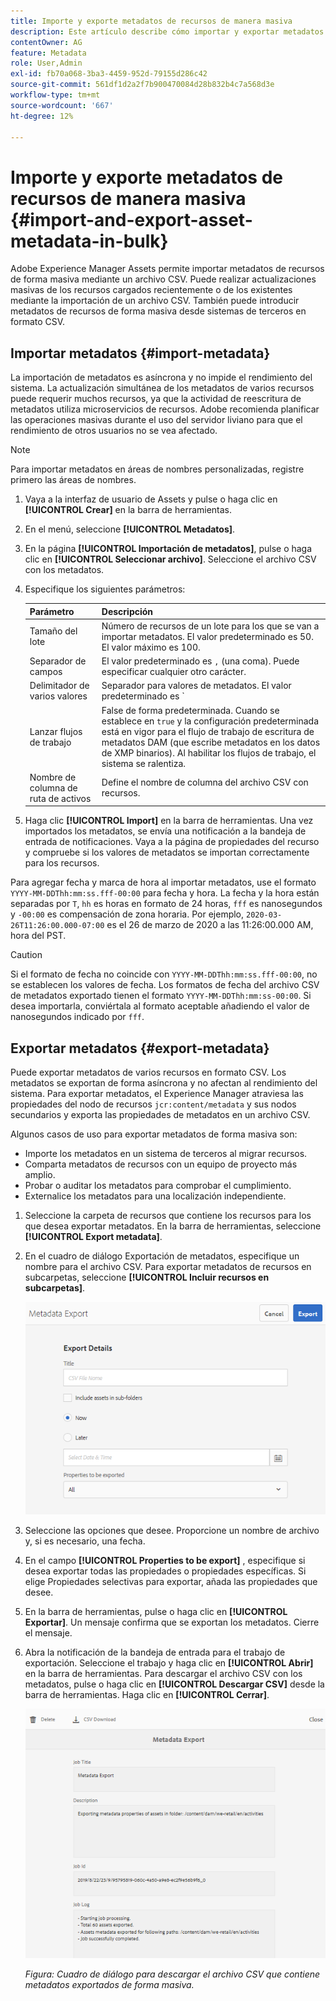 ```yaml
---
title: Importe y exporte metadatos de recursos de manera masiva
description: Este artículo describe cómo importar y exportar metadatos de forma masiva.
contentOwner: AG
feature: Metadata
role: User,Admin
exl-id: fb70a068-3ba3-4459-952d-79155d286c42
source-git-commit: 561df1d2a2f7b900470084d28b832b4c7a568d3e
workflow-type: tm+mt
source-wordcount: '667'
ht-degree: 12%

---
```


# Importe y exporte metadatos de recursos de manera masiva {#import-and-export-asset-metadata-in-bulk}

Adobe Experience Manager Assets permite importar metadatos de recursos de forma masiva mediante un archivo CSV. Puede realizar actualizaciones masivas de los recursos cargados recientemente o de los existentes mediante la importación de un archivo CSV. También puede introducir metadatos de recursos de forma masiva desde sistemas de terceros en formato CSV.

## Importar metadatos {#import-metadata}

La importación de metadatos es asíncrona y no impide el rendimiento del sistema. La actualización simultánea de los metadatos de varios recursos puede requerir muchos recursos, ya que la actividad de reescritura de metadatos utiliza microservicios de recursos. Adobe recomienda planificar las operaciones masivas durante el uso del servidor liviano para que el rendimiento de otros usuarios no se vea afectado.

>[!NOTE]
>
>Para importar metadatos en áreas de nombres personalizadas, registre primero las áreas de nombres.

1. Vaya a la interfaz de usuario de Assets y pulse o haga clic en **[!UICONTROL Crear]** en la barra de herramientas.
1. En el menú, seleccione **[!UICONTROL Metadatos]**.
1. En la página **[!UICONTROL Importación de metadatos]**, pulse o haga clic en **[!UICONTROL Seleccionar archivo]**. Seleccione el archivo CSV con los metadatos.
1. Especifique los siguientes parámetros:

   | Parámetro | Descripción |
   | ---------------------- | ------- |
   | Tamaño del lote | Número de recursos de un lote para los que se van a importar metadatos. El valor predeterminado es 50. El valor máximo es 100. |
   | Separador de campos | El valor predeterminado es `,` (una coma). Puede especificar cualquier otro carácter. |
   | Delimitador de varios valores | Separador para valores de metadatos. El valor predeterminado es `|`. |
   | Lanzar flujos de trabajo | False de forma predeterminada. Cuando se establece en `true` y la configuración predeterminada está en vigor para el flujo de trabajo de escritura de metadatos DAM (que escribe metadatos en los datos de XMP binarios). Al habilitar los flujos de trabajo, el sistema se ralentiza. |
   | Nombre de columna de ruta de activos | Define el nombre de columna del archivo CSV con recursos. |

1. Haga clic **[!UICONTROL Import]** en la barra de herramientas. Una vez importados los metadatos, se envía una notificación a la bandeja de entrada de notificaciones. Vaya a la página de propiedades del recurso y compruebe si los valores de metadatos se importan correctamente para los recursos.

Para agregar fecha y marca de hora al importar metadatos, use el formato `YYYY-MM-DDThh:mm:ss.fff-00:00` para fecha y hora. La fecha y la hora están separadas por `T`, `hh` es horas en formato de 24 horas, `fff` es nanosegundos y `-00:00` es compensación de zona horaria. Por ejemplo, `2020-03-26T11:26:00.000-07:00` es el 26 de marzo de 2020 a las 11:26:00.000 AM, hora del PST.

>[!CAUTION]
>
>Si el formato de fecha no coincide con `YYYY-MM-DDThh:mm:ss.fff-00:00`, no se establecen los valores de fecha. Los formatos de fecha del archivo CSV de metadatos exportado tienen el formato `YYYY-MM-DDThh:mm:ss-00:00`. Si desea importarla, conviértala al formato aceptable añadiendo el valor de nanosegundos indicado por `fff`.

## Exportar metadatos {#export-metadata}

Puede exportar metadatos de varios recursos en formato CSV. Los metadatos se exportan de forma asíncrona y no afectan al rendimiento del sistema. Para exportar metadatos, el Experience Manager atraviesa las propiedades del nodo de recursos `jcr:content/metadata` y sus nodos secundarios y exporta las propiedades de metadatos en un archivo CSV.

Algunos casos de uso para exportar metadatos de forma masiva son:

* Importe los metadatos en un sistema de terceros al migrar recursos.
* Comparta metadatos de recursos con un equipo de proyecto más amplio.
* Probar o auditar los metadatos para comprobar el cumplimiento.
* Externalice los metadatos para una localización independiente.

1. Seleccione la carpeta de recursos que contiene los recursos para los que desea exportar metadatos. En la barra de herramientas, seleccione **[!UICONTROL Export metadata]**.
1. En el cuadro de diálogo Exportación de metadatos, especifique un nombre para el archivo CSV. Para exportar metadatos de recursos en subcarpetas, seleccione **[!UICONTROL Incluir recursos en subcarpetas]**.

   ![Interfaz y opciones para exportar metadatos de todos los recursos en una ](assets/export_metadata_page.png "carpetaInterfaz y opciones para exportar metadatos de todos los recursos de una carpeta")

1. Seleccione las opciones que desee. Proporcione un nombre de archivo y, si es necesario, una fecha.

1. En el campo **[!UICONTROL Properties to be export]** , especifique si desea exportar todas las propiedades o propiedades específicas. Si elige Propiedades selectivas para exportar, añada las propiedades que desee.

1. En la barra de herramientas, pulse o haga clic en **[!UICONTROL Exportar]**. Un mensaje confirma que se exportan los metadatos. Cierre el mensaje.
1. Abra la notificación de la bandeja de entrada para el trabajo de exportación. Seleccione el trabajo y haga clic en **[!UICONTROL Abrir]** en la barra de herramientas. Para descargar el archivo CSV con los metadatos, pulse o haga clic en **[!UICONTROL Descargar CSV]** desde la barra de herramientas. Haga clic en **[!UICONTROL Cerrar]**.

   ![Cuadro de diálogo para descargar el archivo CSV que contiene metadatos exportados de forma masiva](assets/csv_download.png)

   *Figura: Cuadro de diálogo para descargar el archivo CSV que contiene metadatos exportados de forma masiva.*
